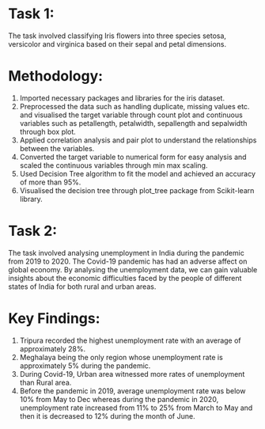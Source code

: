 # Task 1:
The task involved classifying Iris flowers into three species setosa, versicolor and virginica based on their sepal and petal dimensions.
# Methodology:
1) Imported necessary packages and libraries for the iris dataset.
2) Preprocessed the data such as handling duplicate, missing values etc. and visualised the target variable through count plot and continuous variables such as petallength, petalwidth, sepallength and sepalwidth through box plot.
3) Applied correlation analysis and pair plot to understand the relationships between the variables.
4) Converted the target variable to numerical form for easy analysis and scaled the continuous variables through min max scaling.
5) Used Decision Tree algorithm to fit the model and achieved an accuracy of more than 95%.
6) Visualised the decision tree through plot_tree package from Scikit-learn library.
# Task 2:
The task involved analysing unemployment in India during the pandemic from 2019 to 2020. The Covid-19 pandemic has had an adverse affect on global economy. By analysing the unemployment data, we can gain valuable insights about the economic difficulties faced by the people of different states of India for both rural and urban areas.
# Key Findings:
1) Tripura recorded the highest unemployment rate with an average of approximately 28%.
2) Meghalaya being the only region whose unemployment rate is approximately 5% during the pandemic.
3) During Covid-19, Urban area witnessed more rates of unemployment than Rural area.
4) Before the pandemic in 2019, average unemployment rate was below 10% from May to Dec whereas during the pandemic in 2020, unemployment rate increased from 11% to 25% from 
   March to May and then it is decreased to 12% during the month of June. 

